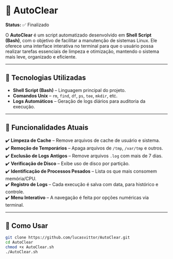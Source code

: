 # 🧼 AutoClear


**Status:** ✅ Finalizado

O **AutoClear** é um script automatizado desenvolvido em **Shell Script (Bash)**, com o objetivo de facilitar a manutenção de sistemas Linux. Ele oferece uma interface interativa no terminal para que o usuário possa realizar tarefas essenciais de limpeza e otimização, mantendo o sistema mais leve, organizado e eficiente.

---

## 🔧 Tecnologias Utilizadas

- **Shell Script (Bash)** – Linguagem principal do projeto.
- **Comandos Unix** – `rm`, `find`, `df`, `ps`, `tee`, `mkdir`, etc.
- **Logs Automáticos** – Geração de logs diários para auditoria da execução.

---

## 📌 Funcionalidades Atuais

✔️ **Limpeza de Cache** – Remove arquivos de cache de usuário e sistema.  
✔️ **Remoção de Temporários** – Apaga arquivos de `/tmp`, `/var/tmp` e outros.  
✔️ **Exclusão de Logs Antigos** – Remove arquivos `.log` com mais de 7 dias.  
✔️ **Verificação de Disco** – Exibe uso de disco por partição.  
✔️ **Identificação de Processos Pesados** – Lista os que mais consomem memória/CPU.  
✔️ **Registro de Logs** – Cada execução é salva com data, para histórico e controle.  
✔️ **Menu Interativo** – A navegação é feita por opções numéricas via terminal.

---

## 🚀 Como Usar

```bash
git clone https://github.com/lucasvittor/AutoClear.git
cd AutoClear
chmod +x AutoClear.sh
./AutoClear.sh
